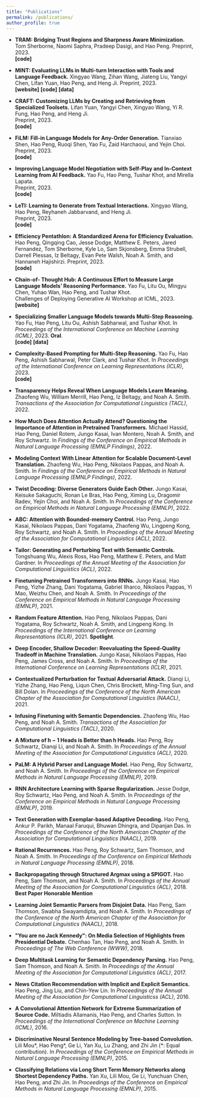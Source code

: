 ```yaml
---
title: "Publications"
permalink: /publications/
author_profile: true
---
```


* <a href="https://arxiv.org/abs/2310.03646" style="text-decoration:none">**TRAM: Bridging Trust Regions and Sharpness Aware Minimization.**</a>
<a href="https://tomsherborne.github.io/" style="text-decoration:none">Tom Sherborne</a>, 
<a href="https://nsaphra.net/" style="text-decoration:none">Naomi Saphra</a>, 
<a href="https://pdasigi.github.io/" style="text-decoration:none">Pradeep Dasigi</a>, 
and
Hao Peng.
Preprint, 2023.\
<a href="https://github.com/tomsherborne/tram_optimizer" style="text-decoration:none">**[code]**</a>

* <a href="https://arxiv.org/abs/2309.10691" style="text-decoration:none">**MINT: Evaluating LLMs in Multi-turn Interaction with Tools and Language Feedback.**</a>
<a href="https://xingyaoww.github.io/" style="text-decoration:none">Xingyao Wang</a>, 
<a href="https://zihanwangki.github.io/" style="text-decoration:none">Zihan Wang</a>, 
<a href="https://lumos-jiateng.github.io/" style="text-decoration:none">Jiateng Liu</a>, 
<a href="https://yangyi-chen.github.io/" style="text-decoration:none">Yangyi Chen</a>, 
<a href="https://lifan-yuan.github.io/" style="text-decoration:none">Lifan Yuan</a>, 
Hao Peng, 
and 
<a href="http://blender.cs.illinois.edu/hengji.html" style="text-decoration:none">Heng Ji</a>.
Preprint, 2023.\
<a href="https://xingyaoww.github.io/mint-bench/" style="text-decoration:none">**[website]**</a>
<a href="https://github.com/xingyaoww/mint-bench" style="text-decoration:none">**[code]**</a>
<a href="https://github.com/xingyaoww/mint-bench/blob/main/docs/DATA.md" style="text-decoration:none">**[data]**</a>

* <a href="https://arxiv.org/abs/2309.17428" style="text-decoration:none">**CRAFT: Customizing LLMs by Creating and Retrieving from Specialized Toolsets.**</a>
<a href="https://lifan-yuan.github.io/" style="text-decoration:none">Lifan Yuan</a>, 
<a href="https://yangyi-chen.github.io/" style="text-decoration:none">Yangyi Chen</a>, 
<a href="https://xingyaoww.github.io/" style="text-decoration:none">Xingyao Wang</a>, 
<a href="https://scholar.google.com/citations?user=eUae2K0AAAAJ&hl=en" style="text-decoration:none">Yi R. Fung</a>,
Hao Peng, 
and 
<a href="http://blender.cs.illinois.edu/hengji.html" style="text-decoration:none">Heng Ji</a>.  
Preprint, 2023.\
<a href="https://github.com/lifan-yuan/CRAFT" style="text-decoration:none">**[code]**</a>

* <a href="https://arxiv.org/abs/2310.09930" style="text-decoration:none">**FiLM: Fill-in Language Models for Any-Order Generation.**</a>
<a href="https://shentianxiao.github.io/" style="text-decoration:none">Tianxiao Shen</a>, 
Hao Peng, 
<a href="https://homes.cs.washington.edu/~shenr3/" style="text-decoration:none">Ruoqi Shen</a>,
<a href="https://franxyao.github.io/" style="text-decoration:none">Yao Fu</a>, 
<a href="https://faculty.washington.edu/zaid/" style="text-decoration:none">Zaid Harchaoui</a>,
and 
<a href="https://homes.cs.washington.edu/~yejin/" style="text-decoration:none">Yejin Choi</a>.
Preprint, 2023.\
<a href="https://github.com/shentianxiao/FiLM" style="text-decoration:none">**[code]**</a>

* <a href="https://arxiv.org/abs/2305.10142" style="text-decoration:none">**Improving Language Model
Negotiation with Self-Play and In-Context Learning from AI Feedback.**</a>
<a href="https://franxyao.github.io/" style="text-decoration:none">Yao Fu</a>, 
Hao Peng, 
<a href="https://allenai.org/team/tushark" style="text-decoration:none">Tushar Khot</a>, 
and 
<a href="https://homepages.inf.ed.ac.uk/mlap/" style="text-decoration:none">Mirella Lapata</a>.  
Preprint, 2023.\
<a href="https://github.com/FranxYao/GPT-Bargaining" style="text-decoration:none">**[code]**</a>

* <a href="https://arxiv.org/abs/2305.10314" style="text-decoration:none">**LeTI: Learning to Generate from Textual Interactions.**</a>
<a href="https://xingyaoww.github.io/" style="text-decoration:none">Xingyao Wang</a>, 
Hao Peng, 
<a href="https://reyhaneh.cs.illinois.edu/" style="text-decoration:none">Reyhaneh Jabbarvand</a>, 
and 
<a href="http://blender.cs.illinois.edu/hengji.html" style="text-decoration:none">Heng Ji</a>.  
Preprint, 2023.\
<a href="https://github.com/xingyaoww/LeTI" style="text-decoration:none">**[code]**</a>

* <a href="https://arxiv.org/abs/2307.09701" style="text-decoration:none">**Efficiency Pentathlon: A
Standardized Arena for Efficiency Evaluation.**</a>
Hao Peng, 
<a href="https://awk.ai/" style="text-decoration:none">Qingqing Cao</a>, 
<a href="https://jessedodge.github.io/" style="text-decoration:none">Jesse Dodge</a>, 
Matthew E. Peters, 
<a href="https://www.jaredfern.com/" style="text-decoration:none">Jared Fernandez</a>, 
<a href="https://tomsherborne.github.io/" style="text-decoration:none">Tom Sherborne</a>, 
<a href="https://kyleclo.github.io/" style="text-decoration:none">Kyle Lo</a>, 
Sam Skjonsberg, 
<a href="https://strubell.github.io/" style="text-decoration:none">Emma Strubell</a>, 
Darrell Plessas, 
<a href="https://beltagy.net/" style="text-decoration:none">Iz Beltagy</a>, 
Evan Pete Walsh, 
<a href="http://homes.cs.washington.edu/~nasmith/" style="text-decoration:none">Noah A. Smith</a>, 
and 
<a href="https://homes.cs.washington.edu/~hannaneh/" style="text-decoration:none">Hannaneh Hajishirzi</a>. 
Preprint, 2023.\
<a href="https://github.com/allenai/efficiency-pentathlon" style="text-decoration:none">**[code]**</a>


* <a href="https://arxiv.org/abs/2305.17306" style="text-decoration:none">**Chain-of-
Thought Hub: A Continuous Effort to Measure Large Language Models’ Reasoning
Performance.**</a>
<a href="https://franxyao.github.io/" style="text-decoration:none">Yao Fu</a>, 
Litu Ou,
Mingyu Chen, 
Yuhao Wan, 
Hao Peng, 
and 
<a href="https://allenai.org/team/tushark" style="text-decoration:none">Tushar Khot</a>.\
Challenges of Deploying Generative AI Workshop at ICML, 2023.
<a href="https://github.com/FranxYao/chain-of-thought-hub" style="text-decoration:none">**[website]**</a>


* <a href="https://arxiv.org/abs/2301.12726" style="text-decoration:none">**Specializing
Smaller Language Models towards Multi-Step Reasoning.**</a>
<a href="https://franxyao.github.io/" style="text-decoration:none">Yao Fu</a>, 
Hao Peng, 
Litu Ou,
<a href="https://allenai.org/team/ashishs" style="text-decoration:none">Ashish Sabharwal</a>, 
and
<a href="https://allenai.org/team/tushark" style="text-decoration:none">Tushar Khot</a>.
In <em>Proceedings of the International Conference on Machine Learning (ICML)</em>, 2023.
**Oral**.\
<a href="https://github.com/FranxYao/FlanT5-CoT-Specialization" style="text-decoration:none">**[code]**</a>
<a href="https://drive.google.com/drive/folders/1BOXcUTnEyvQia_ypHcaUnUbLsN4HzqmQ?usp=sharing" style="text-decoration:none">**[data]**</a>

* <a href="https://arxiv.org/abs/2210.00720" style="text-decoration:none">**Complexity-Based Prompting for Multi-Step Reasoning.**</a>
<a href="https://franxyao.github.io/" style="text-decoration:none">Yao Fu</a>, 
Hao Peng, 
<a href="https://allenai.org/team/ashishs" style="text-decoration:none">Ashish Sabharwal</a>, 
<a href="https://allenai.org/team/peterc" style="text-decoration:none">Peter Clark</a>, 
and
<a href="https://allenai.org/team/tushark" style="text-decoration:none">Tushar Khot</a>.
In <em>Proceedings of the International Conference on Learning Representations (ICLR)</em>, 2023.\
<a href="https://github.com/FranxYao/Complexity-Based-Prompting" style="text-decoration:none">**[code]**</a>

* <a href="https://arxiv.org/abs/2210.07468" style="text-decoration:none">**Transparency Helps Reveal When Language Models Learn Meaning.**</a>
<a href="https://zhaofengwu.github.io/" style="text-decoration:none">Zhaofeng Wu</a>,
<a href="https://lambdaviking.com/" style="text-decoration:none">William Merrill</a>,
Hao Peng,
<a href="https://beltagy.net/" style="text-decoration:none">Iz Beltagy</a>,
and
<a href="http://homes.cs.washington.edu/~nasmith/" style="text-decoration:none">Noah A. Smith</a>.
<em>Transactions of the Association for Computational Linguistics (TACL)</em>, 2022.

* <a href="https://arxiv.org/abs/2211.03495" style="text-decoration:none">**How Much Does Attention Actually Attend? Questioning the Importance of Attention in Pretrained Transformers.**</a>
Michael Hassid,
Hao Peng,
Daniel Rotem,
<a href="https://homes.cs.washington.edu/~jkasai/" style="text-decoration:none">Jungo Kasai</a>,
Ivan Montero,
<a href="http://homes.cs.washington.edu/~nasmith/" style="text-decoration:none">Noah A. Smith</a>,
and
<a href="https://schwartz-lab-huji.github.io" style="text-decoration:none">Roy Schwartz</a>.
In <em>Findings of the Conference on Empirical Methods in Natural Language Processing (EMNLP Findings)</em>, 2022.

* <a href="https://arxiv.org/abs/2210.08431" style="text-decoration:none">**Modeling Context With Linear Attention for Scalable Document-Level Translation.**</a>
<a href="https://zhaofengwu.github.io/" style="text-decoration:none">Zhaofeng Wu</a>,
Hao Peng,
<a href="https://nik0spapp.github.io/" style="text-decoration:none">Nikolaos Pappas</a>,
and
<a href="http://homes.cs.washington.edu/~nasmith/" style="text-decoration:none">Noah A. Smith</a>.
In <em>Findings of the Conference on Empirical Methods in Natural Language Processing (EMNLP Findings)</em>, 2022.

* <a href="https://arxiv.org/abs/2205.09273" style="text-decoration:none">**Twist Decoding: Diverse Generators Guide Each Other.**</a>
<a href="https://homes.cs.washington.edu/~jkasai/" style="text-decoration:none">Jungo Kasai</a>,
<a href="https://keisuke-sakaguchi.github.io/" style="text-decoration:none">Keisuke Sakaguchi</a>,
<a href="https://rlebras.github.io/" style="text-decoration:none">Ronan Le Bras</a>,
Hao Peng,
Ximing Lu,
<a href="http://www.cs.yale.edu/homes/radev/" style="text-decoration:none">Dragomir Radev</a>,
<a href="https://homes.cs.washington.edu/~yejin/" style="text-decoration:none">Yejin Choi</a>,
and
<a href="http://homes.cs.washington.edu/~nasmith/" style="text-decoration:none">Noah A. Smith</a>.
In <em>Proceedings of the Conference on Empirical Methods in Natural Language Processing (EMNLP)</em>, 2022.

* <a href="https://arxiv.org/abs/2110.02488" style="text-decoration:none">**ABC: Attention with Bounded-memory Control.**</a>
Hao Peng, 
<a href="https://homes.cs.washington.edu/~jkasai/" style="text-decoration:none">Jungo Kasai</a>, 
<a href="https://nik0spapp.github.io" style="text-decoration:none">Nikolaos Pappas</a>, 
<a href="https://dyogatama.github.io" style="text-decoration:none">Dani Yogatama</a>,
<a href="https://zhaofengwu.github.io" style="text-decoration:none">Zhaofeng Wu</a>,
<a href="https://ikekonglp.github.io" style="text-decoration:none">Lingpeng Kong</a>,
<a href="https://schwartz-lab-huji.github.io" style="text-decoration:none">Roy Schwartz</a>,
and
<a href="http://homes.cs.washington.edu/~nasmith/" style="text-decoration:none">Noah A. Smith</a>.
In <em>Proceedings of the Annual Meeting of the Association for Computational Linguistics (ACL)</em>, 2022.
    
* <a href="https://arxiv.org/abs/2107.07150" style="text-decoration:none">**Tailor: Generating and Perturbing Text with Semantic Controls.**</a>
<a href="https://homes.cs.washington.edu/~wtshuang/" style="text-decoration:none">Tongshuang Wu</a>,
<a href="https://alexisjihyeross.github.io" style="text-decoration:none">Alexis Ross</a>, 
Hao Peng, 
Matthew E. Peters, 
and
<a href="https://matt-gardner.github.io" style="text-decoration:none">Matt Gardner</a>.
In <em>Proceedings of the Annual Meeting of the Association for Computational Linguistics (ACL)</em>, 2022.

* <a href="https://arxiv.org/abs/2103.13076" style="text-decoration:none">**Finetuning Pretrained Transformers into RNNs.**</a>
<a href="https://homes.cs.washington.edu/~jkasai/" style="text-decoration:none">Jungo Kasai</a>, 
Hao Peng, 
<a href="https://dreasysnail.github.io" style="text-decoration:none">Yizhe Zhang</a>, 
<a href="https://dyogatama.github.io" style="text-decoration:none">Dani Yogatama</a>,
<a href="http://gabrielilharco.com" style="text-decoration:none">Gabriel Ilharco</a>, 
<a href="https://nik0spapp.github.io" style="text-decoration:none">Nikolaos Pappas</a>, 
<a href="https://www.microsoft.com/en-us/research/people/maoyi/" style="text-decoration:none">Yi Mao</a>, 
<a href="https://www.microsoft.com/en-us/research/people/wzchen/" style="text-decoration:none">Weizhu Chen</a>, 
and
<a href="http://homes.cs.washington.edu/~nasmith/" style="text-decoration:none">Noah A. Smith</a>.
In <em>Proceedings of the Conference on Empirical Methods in Natural Language Processing (EMNLP)</em>, 2021.

* <a href="https://arxiv.org/abs/2103.02143" style="text-decoration:none">**Random Feature Attention.**</a>
Hao Peng,
<a href="https://nik0spapp.github.io" style="text-decoration:none">Nikolaos Pappas</a>,
<a href="https://dyogatama.github.io" style="text-decoration:none">Dani Yogatama</a>,
<a href="https://schwartz-lab-huji.github.io" style="text-decoration:none">Roy Schwartz</a>,
<a href="http://homes.cs.washington.edu/~nasmith/" style="text-decoration:none">Noah A. Smith</a>,
and 
<a href="https://ikekonglp.github.io" style="text-decoration:none">Lingpeng Kong</a>.
In <em>Proceedings of the International Conference on Learning Representations (ICLR)</em>, 2021.
**Spotlight**.

* <a href="https://arxiv.org/abs/2006.10369" style="text-decoration:none">**Deep Encoder, Shallow Decoder: Reevaluating the Speed-Quality Tradeoff in Machine Translation.**</a>
<a href="https://homes.cs.washington.edu/~jkasai/" style="text-decoration:none">Jungo Kasai</a>,
<a href="https://nik0spapp.github.io" style="text-decoration:none">Nikolaos Pappas</a>,
Hao Peng, 
James Cross,
and <a href="http://homes.cs.washington.edu/~nasmith/" style="text-decoration:none">Noah A. Smith</a>.
In <em>Proceedings of the International Conference on Learning Representations (ICLR)</em>, 2021.

* <a href="https://arxiv.org/abs/2009.07502" style="text-decoration:none">**Contextualized Perturbation for Textual Adversarial Attack.**</a>
Dianqi Li,
<a href="https://dreasysnail.github.io" style="text-decoration:none">Yizhe Zhang</a>,
Hao Peng,
Liqun Chen,
<a href="https://www.microsoft.com/en-us/research/people/chrisbkt/" style="text-decoration:none">Chris Brockett</a>,
<a href="https://people.ece.uw.edu/sun/" style="text-decoration:none">Ming-Ting Sun</a>,
and <a href="https://www.microsoft.com/en-us/research/people/billdol/" style="text-decoration:none">Bill Dolan</a>.
In <em>Proceedings of the Conference of the North American Chapter of the Association for Computational Linguistics (NAACL)</em>, 2021.

* <a href="https://arxiv.org/abs/2012.05395" style="text-decoration:none">**Infusing Finetuning with Semantic Dependencies.**</a>
<a href="https://zhaofengwu.github.io" style="text-decoration:none">Zhaofeng Wu</a>,
Hao Peng, 
and <a href="http://homes.cs.washington.edu/~nasmith/" style="text-decoration:none">Noah A. Smith</a>.
<em>Transactions of the Association for Computational Linguistics (TACL)</em>, 2020.

* <a href="https://aclanthology.org/2020.acl-main.587.pdf" style="text-decoration:none">**A Mixture of h − 1 Heads is Better than h Heads.**</a> 
Hao Peng,
<a href="https://schwartz-lab-huji.github.io" style="text-decoration:none">Roy Schwartz</a>,
Dianqi Li, 
and <a href="http://homes.cs.washington.edu/~nasmith/" style="text-decoration:none">Noah A. Smith</a>.
In <em>Proceedings of the Annual Meeting of the Association for Computational Linguistics (ACL)</em>, 2020.

* <a href="https://arxiv.org/abs/1909.02134" style="text-decoration:none">**PaLM: A Hybrid Parser and Language Model.**</a>
Hao Peng,
<a href="https://schwartz-lab-huji.github.io" style="text-decoration:none">Roy Schwartz</a>,
and <a href="http://homes.cs.washington.edu/~nasmith/" style="text-decoration:none">Noah A. Smith</a>.
In <em>Proceedings of the Conference on Empirical Methods in Natural Language Processing (EMNLP)</em>, 2019.

* <a href="https://aclanthology.org/D19-1110/" style="text-decoration:none">**RNN Architecture Learning with Sparse Regularization.**</a>
<a href="http://www.cs.cmu.edu/~jessed/" style="text-decoration:none">Jesse Dodge</a>,
<a href="https://schwartz-lab-huji.github.io" style="text-decoration:none">Roy Schwartz</a>,
Hao Peng,
and <a href="http://homes.cs.washington.edu/~nasmith/" style="text-decoration:none">Noah A. Smith</a>.
In <em>Proceedings of the Conference on Empirical Methods in Natural Language Processing (EMNLP)</em>, 2019.

* <a href="https://arxiv.org/abs/1904.04428" style="text-decoration:none">**Text Generation with Exemplar-based Adaptive Decoding.**</a>
Hao Peng, <a href="https://www.cs.cmu.edu/~apparikh/" style="text-decoration:none">Ankur P. Parikh</a>, <a href="https://www.manaalfaruqui.com" style="text-decoration:none">Manaal Faruqui</a>, 
<a href="http://www.cs.cmu.edu/~bdhingra/" style="text-decoration:none">Bhuwan Dhingra</a>,
and <a href="http://www.dipanjandas.com" style="text-decoration:none">Dipanjan Das</a>.
In <em>Proceedings of the Conference of the North American Chapter of the Association for Computational Linguistics (NAACL)</em>, 2019.

* <a href="https://arxiv.org/abs/1808.09357" style="text-decoration:none">**Rational Recurrences.**</a>
Hao Peng,
<a href="https://schwartz-lab-huji.github.io" style="text-decoration:none">Roy Schwartz</a>,
<a href="http://samthomson.com" style="text-decoration:none">Sam Thomson</a>, and <a href="http://homes.cs.washington.edu/~nasmith/" style="text-decoration:none">Noah A. Smith</a>.
In <em>Proceedings of the Conference on Empirical Methods in Natural Language Processing (EMNLP)</em>, 2018.

* <a href="https://arxiv.org/abs/1805.04658" style="text-decoration:none">**Backpropagating through Structured Argmax using a SPIGOT.**</a>
Hao Peng, <a href="http://samthomson.com" style="text-decoration:none">Sam Thomson</a>,  and <a href="http://homes.cs.washington.edu/~nasmith/" style="text-decoration:none">Noah A. Smith</a>.
In <em>Proceedings of the Annual Meeting of the Association for Computational Linguistics (ACL)</em>, 2018.
**Best Paper Honorable Mention**<br>

* <a href="https://arxiv.org/abs/1804.05990" style="text-decoration:none">**Learning Joint Semantic Parsers from Disjoint Data.**</a>
Hao Peng, <a href="http://samthomson.com" style="text-decoration:none">Sam Thomson</a>, <a href="https://swabhs.com/" style="text-decoration:none">Swabha Swayamdipta</a>, and <a href="http://homes.cs.washington.edu/~nasmith/" style="text-decoration:none">Noah A. Smith</a>.
In <em>Proceedings of the Conference of the North American Chapter of the Association for Computational Linguistics (NAACL)</em>, 2018.

* <a href="https://arxiv.org/abs/1802.08690" style="text-decoration:none">**"You are no Jack Kennedy": On Media Selection of Highlights from Presidential Debate.**</a>
<a href="https://chenhaot.com" style="text-decoration:none">Chenhao Tan</a>, Hao Peng, and <a href="http://homes.cs.washington.edu/~nasmith/" style="text-decoration:none">Noah A. Smith</a>.
In <em>Proceedings of The Web Conference (WWW)</em>, 2018.

* <a href="https://arxiv.org/abs/1704.06855" style="text-decoration:none">**Deep Multitask Learning for Semantic Dependency Parsing.**</a>
Hao Peng, <a href="http://samthomson.com" style="text-decoration:none">Sam Thomson</a>, and <a href="http://homes.cs.washington.edu/~nasmith/" style="text-decoration:none">Noah A. Smith</a>.
In <em>Proceedings of the Annual Meeting of the Association for Computational Linguistics (ACL)</em>, 2017.

* <a href="https://aclanthology.org/P16-1037/" style="text-decoration:none">**News Citation Recommendation with Implicit and Explicit Semantics.**</a>
Hao Peng, <a href="https://www.machinereading.ai/" style="text-decoration:none">Jing Liu</a>, and <a href="https://www.microsoft.com/en-us/research/people/cyl/" style="text-decoration:none">Chin-Yew Lin</a>.
In <em>Proceedings of the Annual Meeting of the Association for Computational Linguisticss (ACL)</em>, 2016.

* <a href="https://arxiv.org/abs/1602.03001" style="text-decoration:none">**A Convolutional Attention Network for Extreme Summarization of Source Code.**</a>
<a href="https://miltos.allamanis.com" style="text-decoration:none">Miltiadis Allamanis</a>, Hao Peng, and <a href="http://homepages.inf.ed.ac.uk/csutton/" style="text-decoration:none">Charles Sutton</a>.
In <em>Proceedings of the International Conference on Machine Learning (ICML)</em>, 2016.

* <a href="https://arxiv.org/abs/1504.01106" style="text-decoration:none">**Discriminative Neural Sentence Modeling by Tree-based Convolution.**</a>
<a href="https://lili-mou.github.io" style="text-decoration:none">Lili Mou</a>\*, Hao Peng\*, Ge Li, Yan Xu, Lu Zhang, and Zhi Jin (\*: Equal contribution).
In <em>Proceedings of the Conference on Empirical Methods in Natural Language Processing (EMNLP)</em>, 2015.

* <a href="https://arxiv.org/abs/1508.03720" style="text-decoration:none">**Classifying Relations via Long Short Term Memory Networks along Shortest Dependency Paths.**</a>
Yan Xu, <a href="https://lili-mou.github.io" style="text-decoration:none">Lili Mou</a>, Ge Li, Yunchuan Chen, Hao Peng, and Zhi Jin.
In <em>Proceedings of the Conference on Empirical Methods in Natural Language Processing (EMNLP)</em>, 2015.
